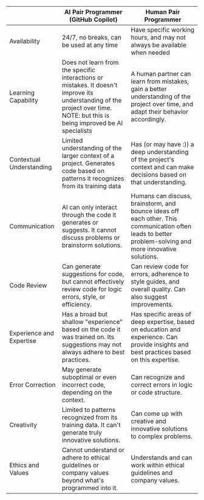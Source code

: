 | | AI Pair Programmer (GitHub Copilot) | Human Pair Programmer |
| -- | -- | -- |
| Availability | 24/7, no breaks, can be used at any time | Have specific working hours, and may not always be available when needed |
| Learning Capability | Does not learn from the specific interactions or mistakes. It doesn't improve its understanding of the project over time. NOTE: but this is being improved be AI specialists | A human partner can learn from mistakes, gain a better understanding of the project over time, and adapt their behavior accordingly. |
| Contextual Understanding | Limited understanding of the larger context of a project. Generates code based on patterns it recognizes from its training data | Has (or may have :)) a deep understanding of the project's context and can make decisions based on that understanding. |
| Communication | AI can only interact through the code it generates or suggests. It cannot discuss problems or brainstorm solutions. | Humans can discuss, brainstorm, and bounce ideas off each other. This communication often leads to better problem-solving and more innovative solutions. |
| Code Review | Can generate suggestions for code, but cannot effectively review code for logic errors, style, or efficiency. | Can review code for errors, adherence to style guides, and overall quality. Can also suggest improvements. |
| Experience and Expertise | Has a broad but shallow "experience" based on the code it was trained on. Its suggestions may not always adhere to best practices. | Has specific areas of deep expertise, based on education and experience. Can provide insights and best practices based on this expertise. |
| Error Correction | May generate suboptimal or even incorrect code, depending on the context. | Can recognize and correct errors in logic or code structure. |
| Creativity | Limited to patterns recognized from its training data. It can't generate truly innovative solutions. | Can come up with creative and innovative solutions to complex problems. |
| Ethics and Values | Cannot understand or adhere to ethical guidelines or company values beyond what's programmed into it. | Understands and can work within ethical guidelines and company values. |